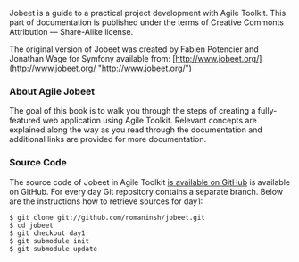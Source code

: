 Jobeet is a guide to a practical project development with Agile Toolkit. This part of documentation is published under the terms of Creative Commonts Attribution — Share-Alike license.

The original version of Jobeet was created by Fabien Potencier and Jonathan Wage for Symfony available from: [http://www.jobeet.org/](http://www.jobeet.org/ "http://www.jobeet.org/")

### About Agile Jobeet
The goal of this book is to walk you through the steps of creating a fully-featured web application using Agile Toolkit. Relevant concepts are explained along the way as you read through the documentation and additional links are provided for more documentation.

### Source Code
The source code of Jobeet in Agile Toolkit [is available on GitHub](https://github.com/romaninsh/jobeet "https://github.com/romaninsh/jobeet") is available on GitHub. For every day Git repository contains a separate branch. Below are the instructions how to retrieve sources for day1:

    $ git clone git://github.com/romaninsh/jobeet.git
    $ cd jobeet
    $ git checkout day1
    $ git submodule init
    $ git submodule update